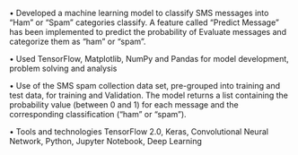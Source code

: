 • Developed a machine learning model to classify SMS messages into “Ham” or “Spam” categories
classify. A feature called “Predict Message” has been implemented to predict the probability of
Evaluate messages and categorize them as “ham” or “spam”.

• Used TensorFlow, Matplotlib, NumPy and Pandas for model development, problem solving and analysis

• Use of the SMS spam collection data set, pre-grouped into training and test data, for training and
Validation. The model returns a list containing the probability value (between 0 and 1) for each
message and the corresponding classification (“ham” or “spam”).

• Tools and technologies TensorFlow 2.0, Keras, Convolutional Neural Network, Python, Jupyter Notebook, Deep
Learning
